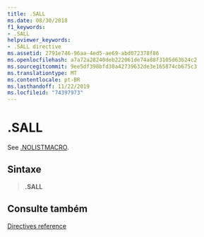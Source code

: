 ```yaml
---
title: .SALL
ms.date: 08/30/2018
f1_keywords:
- .SALL
helpviewer_keywords:
- .SALL directive
ms.assetid: 2791e746-96aa-4ed5-ae69-abd072378f86
ms.openlocfilehash: a7a72a28240deb222061de74a88f3105d63b24c2
ms.sourcegitcommit: 9ee5df398bfd30a42739632de3e165874cb675c3
ms.translationtype: MT
ms.contentlocale: pt-BR
ms.lasthandoff: 11/22/2019
ms.locfileid: "74397973"
---
```

# <a name="sall"></a>.SALL

See [.NOLISTMACRO](../../assembler/masm/dot-nolistmacro.md).

## <a name="syntax"></a>Sintaxe

> **.SALL**

## <a name="see-also"></a>Consulte também

[Directives reference](directives-reference.md)
